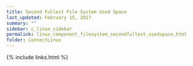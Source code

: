 ```yaml
---
title: Second Fullest File System Used Space
last_updated: February 15, 2017
summary: ""
sidebar: c_linux_sidebar
permalink: linux_component_filesystem_secondfullest_usedspace.html
folder: ConnectLinux
---
```



{% include links.html %}

